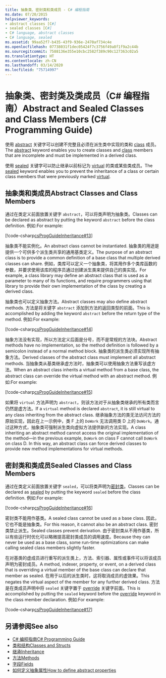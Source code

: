 ```yaml
---
title: 抽象类、密封类和类成员 - C# 编程指南
ms.date: 07/20/2015
helpviewer_keywords:
- abstract classes [C#]
- sealed classes [C#]
- C# language, abstract classes
- C# language, sealed
ms.assetid: 99aa52f7-b435-43f9-936e-2470af734c4e
ms.openlocfilehash: 07738031f1dec05424f7c3756f49a8f1f9a2c44b
ms.sourcegitcommit: 7588136e355e10cbc2582f389c90c127363c02a5
ms.translationtype: HT
ms.contentlocale: zh-CN
ms.lasthandoff: 03/14/2020
ms.locfileid: "75714997"
---
```

# <a name="abstract-and-sealed-classes-and-class-members-c-programming-guide"></a><span data-ttu-id="7d7b0-102">抽象类、密封类及类成员（C# 编程指南）</span><span class="sxs-lookup"><span data-stu-id="7d7b0-102">Abstract and Sealed Classes and Class Members (C# Programming Guide)</span></span>
<span data-ttu-id="7d7b0-103">使用 [abstract](../../language-reference/keywords/abstract.md) 关键字可以创建不完整且必须在派生类中实现的类和 [class](../../language-reference/keywords/class.md) 成员。</span><span class="sxs-lookup"><span data-stu-id="7d7b0-103">The [abstract](../../language-reference/keywords/abstract.md) keyword enables you to create classes and [class](../../language-reference/keywords/class.md) members that are incomplete and must be implemented in a derived class.</span></span>  
  
 <span data-ttu-id="7d7b0-104">使用 [sealed](../../language-reference/keywords/sealed.md) 关键字可以防止继承以前标记为 [virtual](../../language-reference/keywords/virtual.md) 的类或某些类成员。</span><span class="sxs-lookup"><span data-stu-id="7d7b0-104">The [sealed](../../language-reference/keywords/sealed.md) keyword enables you to prevent the inheritance of a class or certain class members that were previously marked [virtual](../../language-reference/keywords/virtual.md).</span></span>  
  
## <a name="abstract-classes-and-class-members"></a><span data-ttu-id="7d7b0-105">抽象类和类成员</span><span class="sxs-lookup"><span data-stu-id="7d7b0-105">Abstract Classes and Class Members</span></span>  
 <span data-ttu-id="7d7b0-106">通过在类定义前面放置关键字 `abstract`，可以将类声明为抽象类。</span><span class="sxs-lookup"><span data-stu-id="7d7b0-106">Classes can be declared as abstract by putting the keyword `abstract` before the class definition.</span></span> <span data-ttu-id="7d7b0-107">例如:</span><span class="sxs-lookup"><span data-stu-id="7d7b0-107">For example:</span></span>  
  
 [!code-csharp[csProgGuideInheritance#13](~/samples/snippets/csharp/VS_Snippets_VBCSharp/csProgGuideInheritance/CS/Inheritance.cs#13)]  
  
 <span data-ttu-id="7d7b0-108">抽象类不能实例化。</span><span class="sxs-lookup"><span data-stu-id="7d7b0-108">An abstract class cannot be instantiated.</span></span> <span data-ttu-id="7d7b0-109">抽象类的用途是提供一个可供多个派生类共享的通用基类定义。</span><span class="sxs-lookup"><span data-stu-id="7d7b0-109">The purpose of an abstract class is to provide a common definition of a base class that multiple derived classes can share.</span></span> <span data-ttu-id="7d7b0-110">例如，类库可以定义一个抽象类，将其用作多个类库函数的参数，并要求使用该库的程序员通过创建派生类来提供自己的类实现。</span><span class="sxs-lookup"><span data-stu-id="7d7b0-110">For example, a class library may define an abstract class that is used as a parameter to many of its functions, and require programmers using that library to provide their own implementation of the class by creating a derived class.</span></span>  
  
 <span data-ttu-id="7d7b0-111">抽象类也可以定义抽象方法。</span><span class="sxs-lookup"><span data-stu-id="7d7b0-111">Abstract classes may also define abstract methods.</span></span> <span data-ttu-id="7d7b0-112">方法是将关键字 `abstract` 添加到方法的返回类型的前面。</span><span class="sxs-lookup"><span data-stu-id="7d7b0-112">This is accomplished by adding the keyword `abstract` before the return type of the method.</span></span> <span data-ttu-id="7d7b0-113">例如:</span><span class="sxs-lookup"><span data-stu-id="7d7b0-113">For example:</span></span>  
  
 [!code-csharp[csProgGuideInheritance#14](~/samples/snippets/csharp/VS_Snippets_VBCSharp/csProgGuideInheritance/CS/Inheritance.cs#14)]  
  
 <span data-ttu-id="7d7b0-114">抽象方法没有实现，所以方法定义后面是分号，而不是常规的方法块。</span><span class="sxs-lookup"><span data-stu-id="7d7b0-114">Abstract methods have no implementation, so the method definition is followed by a semicolon instead of a normal method block.</span></span> <span data-ttu-id="7d7b0-115">抽象类的派生类必须实现所有抽象方法。</span><span class="sxs-lookup"><span data-stu-id="7d7b0-115">Derived classes of the abstract class must implement all abstract methods.</span></span> <span data-ttu-id="7d7b0-116">当抽象类从基类继承虚方法时，抽象类可以使用抽象方法重写该虚方法。</span><span class="sxs-lookup"><span data-stu-id="7d7b0-116">When an abstract class inherits a virtual method from a base class, the abstract class can override the virtual method with an abstract method.</span></span> <span data-ttu-id="7d7b0-117">例如:</span><span class="sxs-lookup"><span data-stu-id="7d7b0-117">For example:</span></span>  
  
 [!code-csharp[csProgGuideInheritance#15](~/samples/snippets/csharp/VS_Snippets_VBCSharp/csProgGuideInheritance/CS/Inheritance.cs#15)]  
  
 <span data-ttu-id="7d7b0-118">如果将 `virtual` 方法声明为 `abstract`，则该方法对于从抽象类继承的所有类而言仍然是虚方法。</span><span class="sxs-lookup"><span data-stu-id="7d7b0-118">If a `virtual` method is declared `abstract`, it is still virtual to any class inheriting from the abstract class.</span></span> <span data-ttu-id="7d7b0-119">继承抽象方法的类无法访问方法的原始实现，因此在上一示例中，类 F 上的 `DoWork` 无法调用类 D 上的 `DoWork`。通过这种方式，抽象类可强制派生类向虚拟方法提供新的方法实现。</span><span class="sxs-lookup"><span data-stu-id="7d7b0-119">A class inheriting an abstract method cannot access the original implementation of the method—in the previous example, `DoWork` on class F cannot call `DoWork` on class D. In this way, an abstract class can force derived classes to provide new method implementations for virtual methods.</span></span>  
  
## <a name="sealed-classes-and-class-members"></a><span data-ttu-id="7d7b0-120">密封类和类成员</span><span class="sxs-lookup"><span data-stu-id="7d7b0-120">Sealed Classes and Class Members</span></span>  
 <span data-ttu-id="7d7b0-121">通过在类定义前面放置关键字 `sealed`，可以将类声明为[密封类](../../language-reference/keywords/sealed.md)。</span><span class="sxs-lookup"><span data-stu-id="7d7b0-121">Classes can be declared as [sealed](../../language-reference/keywords/sealed.md) by putting the keyword `sealed` before the class definition.</span></span> <span data-ttu-id="7d7b0-122">例如:</span><span class="sxs-lookup"><span data-stu-id="7d7b0-122">For example:</span></span>  
  
 [!code-csharp[csProgGuideInheritance#16](~/samples/snippets/csharp/VS_Snippets_VBCSharp/csProgGuideInheritance/CS/Inheritance.cs#16)]  
  
 <span data-ttu-id="7d7b0-123">密封类不能用作基类。</span><span class="sxs-lookup"><span data-stu-id="7d7b0-123">A sealed class cannot be used as a base class.</span></span> <span data-ttu-id="7d7b0-124">因此，它也不能是抽象类。</span><span class="sxs-lookup"><span data-stu-id="7d7b0-124">For this reason, it cannot also be an abstract class.</span></span> <span data-ttu-id="7d7b0-125">密封类禁止派生。</span><span class="sxs-lookup"><span data-stu-id="7d7b0-125">Sealed classes prevent derivation.</span></span> <span data-ttu-id="7d7b0-126">由于密封类从不用作基类，所以有些运行时优化可以略微提高密封类成员的调用速度。</span><span class="sxs-lookup"><span data-stu-id="7d7b0-126">Because they can never be used as a base class, some run-time optimizations can make calling sealed class members slightly faster.</span></span>  
  
 <span data-ttu-id="7d7b0-127">在对基类的虚成员进行重写的派生类上，方法、索引器、属性或事件可以将该成员声明为密封成员。</span><span class="sxs-lookup"><span data-stu-id="7d7b0-127">A method, indexer, property, or event, on a derived class that is overriding a virtual member of the base class can declare that member as sealed.</span></span> <span data-ttu-id="7d7b0-128">在用于以后的派生类时，这将取消成员的虚效果。</span><span class="sxs-lookup"><span data-stu-id="7d7b0-128">This negates the virtual aspect of the member for any further derived class.</span></span> <span data-ttu-id="7d7b0-129">方法是在类成员声明中将 `sealed` 关键字置于 [override](../../language-reference/keywords/override.md) 关键字前面。</span><span class="sxs-lookup"><span data-stu-id="7d7b0-129">This is accomplished by putting the `sealed` keyword before the [override](../../language-reference/keywords/override.md) keyword in the class member declaration.</span></span> <span data-ttu-id="7d7b0-130">例如:</span><span class="sxs-lookup"><span data-stu-id="7d7b0-130">For example:</span></span>  
  
 [!code-csharp[csProgGuideInheritance#17](~/samples/snippets/csharp/VS_Snippets_VBCSharp/csProgGuideInheritance/CS/Inheritance.cs#17)]  
  
## <a name="see-also"></a><span data-ttu-id="7d7b0-131">另请参阅</span><span class="sxs-lookup"><span data-stu-id="7d7b0-131">See also</span></span>

- [<span data-ttu-id="7d7b0-132">C# 编程指南</span><span class="sxs-lookup"><span data-stu-id="7d7b0-132">C# Programming Guide</span></span>](../index.md)
- [<span data-ttu-id="7d7b0-133">类和结构</span><span class="sxs-lookup"><span data-stu-id="7d7b0-133">Classes and Structs</span></span>](./index.md)
- [<span data-ttu-id="7d7b0-134">继承</span><span class="sxs-lookup"><span data-stu-id="7d7b0-134">Inheritance</span></span>](./inheritance.md)
- [<span data-ttu-id="7d7b0-135">方法</span><span class="sxs-lookup"><span data-stu-id="7d7b0-135">Methods</span></span>](./methods.md)
- [<span data-ttu-id="7d7b0-136">字段</span><span class="sxs-lookup"><span data-stu-id="7d7b0-136">Fields</span></span>](./fields.md)
- [<span data-ttu-id="7d7b0-137">如何定义抽象属性</span><span class="sxs-lookup"><span data-stu-id="7d7b0-137">How to define abstract properties</span></span>](./how-to-define-abstract-properties.md)

